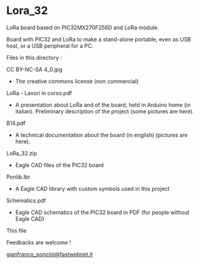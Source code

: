 # Lora_32
LoRa board based on PIC32MX270F256D and LoRa module.

Board with PIC32 and LoRa to make a stand-alone portable,
even as USB host,
or a USB peripheral for a PC.


Files in this directory :


CC BY-NC-SA 4_0.jpg
- The creative commons license (non commercial)


LoRa - Lavori in corso.pdf
- A presentation about LoRa and of the board,
held in Arduino home (in italian).
Preliminary description of the project (some pictures are here).

B14.pdf
- A technical documentation about the board (in english)
(pictures are here).


LoRa_32.zip
- Eagle CAD files of the PIC32 board


Ponlib.lbr
- A Eagle CAD library with custom symbols
used in this project


Schematics.pdf
- Eagle CAD schematics of the PIC32 board in PDF
(for people without Eagle CAD)


This file


Feedbacks are welcome !

gianfranco_poncini@fastwebnet.it
